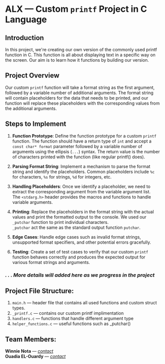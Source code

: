 # ALX — Custom `printf` Project in C Language

## Introduction

In this project, we're creating our own version of the commonly used printf function in C. This function is all about displaying text in a specific way on the screen. Our aim is to learn how it functions by building our version.

## Project Overview

Our custom `printf` function will take a format string as the first argument, followed by a variable number of additional arguments. The format string will contain placeholders for the data that needs to be printed, and our function will replace these placeholders with the corresponding values from the additional arguments.

## Steps to Implement

1. **Function Prototype**: Define the function prototype for a custom `printf` function. The function should have a return type of `int` and accept a `const char* format` parameter followed by a variable number of arguments using the ellipsis (`...`) syntax. The return value is the number of characters printed with the function (like regular printf() does).

2. **Parsing Format String**: Implement a mechanism to parse the format string and identify the placeholders. Common placeholders include `%c` for characters, `%s` for strings, `%d` for integers, etc.

3. **Handling Placeholders**: Once we identify a placeholder, we need to extract the corresponding argument from the variable argument list.  \
The `<stdarg.h>` header provides the macros and functions to handle variable arguments.

4. **Printing**: Replace the placeholders in the format string with the actual values and print the formatted output to the console. We used our `_putchar` function to print individual characters. \
`_putchar` act the same as the standard output function `putchar`.

5. **Edge Cases**: Handle edge cases such as invalid format strings, unsupported format specifiers, and other potential errors gracefully.

6. **Testing**: Create a set of test cases to verify that our custom `printf` function behaves correctly and produces the expected output for various format strings and arguments.

### *. . . More details will added here as we progress in the project*

## Project File Structure:
1. `main.h` — header file that contains all used functions and custom struct types.
2. `_printf.c` — contains our custom printf implimentation
3. `handlers.c` — functions that handle different argument type
4. `helper_functions.c` — useful functions such as _putchar()

## Team Members:
**Winnie Nota** — [*contact*](mailto:winnienota1@gmail.com) \
**Ouadia EL-Ouardy** — [*contact*](mailto:ouadia@el-ouardy.com)
